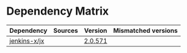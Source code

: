 # Dependency Matrix

Dependency | Sources | Version | Mismatched versions
---------- | ------- | ------- | -------------------
[jenkins-x/jx](https://github.com/jenkins-x/jx.git) |  | [2.0.571](https://github.com/jenkins-x/jx/releases/tag/v2.0.571) | 

